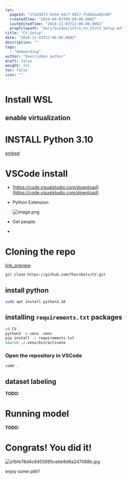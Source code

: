 ```yaml
---
sys:
  pageId: "17ed3673-5e94-44cf-b817-f54bbaa03c06"
  createdTime: "2024-09-01T00:08:00.000Z"
  lastEditedTime: "2024-11-03T22:06:00.000Z"
  propFilepath: "docs/Guides/intro_to_CV/CV_Setup.md"
title: "CV_Setup"
date: "2024-11-03T22:06:00.000Z"
description: ""
tags:
  - "Onboarding"
author: "Overridden author"
draft: false
weight: 161
toc: false
icon: ""
---
```


# Install WSL

## enable virtualization

# INSTALL Python 3.10

[embed](https://www.rose-hulman.edu/class/csse/csse132/2425a/labs/prelab1-wsl2.html)

# VSCode install

- [https://code.visualstudio.com/download](https://code.visualstudio.com/download)
- Python Extension

	![image.png](https://prod-files-secure.s3.us-west-2.amazonaws.com/d518164a-d88e-44d1-a4ee-3adb3bd8bce0/d82b6650-a5e4-4d3c-b8c9-93d817dae00e/image.png?X-Amz-Algorithm=AWS4-HMAC-SHA256&X-Amz-Content-Sha256=UNSIGNED-PAYLOAD&X-Amz-Credential=ASIAZI2LB466VBAIY3QM%2F20250424%2Fus-west-2%2Fs3%2Faws4_request&X-Amz-Date=20250424T140740Z&X-Amz-Expires=3600&X-Amz-Security-Token=IQoJb3JpZ2luX2VjEH4aCXVzLXdlc3QtMiJGMEQCIConKmFW8UA%2FZbFFBhuA%2Fc8oY2TvNwdgV7zKLYKJA5wiAiAcAO3k0P%2FrpnBsGNsHC0poTudpHsiMd0d6mQ07nXDW%2BCr%2FAwgXEAAaDDYzNzQyMzE4MzgwNSIMzpNJrWkoL18YdAzEKtwDWrU8tIogaMvFY79%2BJuy3oG9IF5RJdUiBJ%2FWGgsfQbQJwrTDMXE%2BGBQOXL3wOcCVzzCFS7SPNXh2gqZrvmogPon82yl8lcWs4IVMPJfJBJhoeUvZqnL9YW85%2FYFmpKRsfPZy47J1w%2FSnDJt%2BcIzi1shqyQWb7vRbECi5OcM1FuZSaXxMpo%2B%2FnlCRCjVmHoSObUJUTsh%2FMciizxN1DwD2oK%2FD2lqhRIRLOOr0WfngEVzrP%2FMRTxz%2Bou15xNcPOn1%2B%2BNPBzmP36HamcCAlevDzLTUD2lgfEizfHPCiiIdLwuXw2haIIxG7hh3%2F7AbV5Of%2FRNDIRXbwzG%2BQJXRLE5F5XuW%2B86E1QmyUrP68F9XYIuJHP%2Fx55%2BQLrU%2F8xf3u7d4V3f6v7bf3gpQ4MVT8XnucPgsuG13JpwacAvv%2FxZYKoaB%2B5DHp14Zugah4TLu2k0RrzJrdQfttQ3q%2FqYTp3NiGtzGXd1xSOUA%2FMbOarZ4nvXfS2LeCkabIBFc8RF%2F68GvF7ZDWWBE1126mKPrLBLi7%2BBNZ8lghspM8huFXeZnl5otcAwmGtklKk1T%2Blh6Fv%2FVIn36sUPk03SXYrfLRPGk9oAbueBfUpHxdRTqbia8eEXGTJ%2BT25pjx%2Fjng1vB4wl4epwAY6pgEZj%2B6DgV%2F1CV4Lv4bJ6bK3FR2TlKz48rLxbiSBg5YpwqnXjW9WAaDIrrdN2HHJHCpFL0f4Og1tE32lfWjCk%2BeAE7BjLRwEyJX%2FvIJHMnXH%2FAC62m6kw54I6abJGwIiIUCAzZDUdSRVS6%2BsNxDnvKrlHWZiyHBq18ty1kX4DrJXhM%2Fsg27HBIkGJ66biVEXnc5YJmBzzNmiX3zFHB27xwZv%2F4kVeaaR&X-Amz-Signature=c3e1f93dc48eb2e5fde80227843b7e948c3d84f899fda4584d232dbe3e9912e7&X-Amz-SignedHeaders=host&x-id=GetObject)
- Get people
- 

# Cloning the repo

[link_preview](https://github.com/Thornbots/CV/)

```bash
git clone https://github.com/Thornbots/CV.git
```

## install python

```bash
sudo apt install python3.10
```

## installing `requirements.txt` packages

```bash
cd CV
python3 -m venv .venv
pip install -r requirements.txt
source ./.venv/bin/activate
```

### Open the repository in VSCode

```bash
code .
```

## dataset labeling  

**TODO:**

# Running model

**TODO:**

# Congrats! You did it!

![e1bfe78d4c6455985cebb9d6a247088b.jpg](https://prod-files-secure.s3.us-west-2.amazonaws.com/d518164a-d88e-44d1-a4ee-3adb3bd8bce0/7d1ce04e-65d6-40c8-814d-754280e9515a/e1bfe78d4c6455985cebb9d6a247088b.jpg?X-Amz-Algorithm=AWS4-HMAC-SHA256&X-Amz-Content-Sha256=UNSIGNED-PAYLOAD&X-Amz-Credential=ASIAZI2LB466YTCFQO2N%2F20250424%2Fus-west-2%2Fs3%2Faws4_request&X-Amz-Date=20250424T140733Z&X-Amz-Expires=3600&X-Amz-Security-Token=IQoJb3JpZ2luX2VjEH4aCXVzLXdlc3QtMiJIMEYCIQDtp9CNW56xaynO51LgBdtQ6r1CYbYTZE6b5d7DFO%2FN9AIhANm9t6LlHJIOy%2FrHXAsenDxO5Lfo38P%2Bppn8ipTJgKlKKv8DCBcQABoMNjM3NDIzMTgzODA1IgwlMu94pS6bBJBqAwUq3AN8Edb4EpoQTma%2BRYCGp4vBzfspnxkeWWYiLj%2B10aNyY54sduBFhCUNSRaGjuM2Nt4bZPhaOkZMWdpPduWmR0ZuTan%2BsxzwYD8tW5n187ddUtuN%2Bu4y0vVom%2BIkt1pWFnz09WSWFLK0OtgkVRWcUby7iQJeKvuWaFvGGed0CIWWh4JeJ3TrIyZ4ibBS5oTEV7mivLuLIo0B7ck%2FP6Qi8eTZuKOFXI%2FwRtjcvZMJwy7Er5xBuxHiK1bbIkV8D6rY%2FL4gZUjV97OQPD5cHvyKVDbqZXuWg%2BOZJBFbAAa5W%2Fn1XmIH%2FDRtQhJ%2FPJDHQD%2F%2Bu4p4GBykkMYrLMAttCbz%2F4zraUgIyOJhZH0K7e7eMjaHdJrI38cuZJh%2FajOkLo6CNla%2B0wnPhZVL6iXQujcOGbmZzm%2FVwPP2BedbLkg0w8UX4YI5lvZEY%2BlsFVoG042hN2KX%2Bouwv2f0ryahDP70mi88xNcaj8STgKEBU3hSG5NXxqFlR1OuzYKIOM%2BjOmtgKuPm9tGLh%2FJq06AUudAQv3fpNG7J%2Bn0eLSw%2B6hLPAJnlYsRETw1GmUhCRjRbtbitG28SKNqAO9%2Bmd%2Bm50ZECdveyVy7D%2F68IPskePgS6jBunoiVruIhDmeOsq1k%2BuDCZhKnABjqkAaR9u6njDNtRmb3XJcD1fJzGgawz3kFCBK952WhSoMkLeGLK6WYyulknsVSpfQr9kiAl4I%2Be1Of9MaI2B6il0JACMwNu27pgOKpgf%2FJXtJL8l%2BOf0Q%2BKbm%2Fwh2Z%2FqEjtAZlxlRrqrWeRyQMFtgDe0ghXBwSi6KOpcV0s2hlyaqwx80sv9IBkYuj%2BexShQXuPWysiVKCp2CTS0I5iwvIwog6R3gAL&X-Amz-Signature=30a0c96cc017818285d730504018c1ca617d429bf1b01a453d2593369753cbc7&X-Amz-SignedHeaders=host&x-id=GetObject)

enjoy some pilk!!
